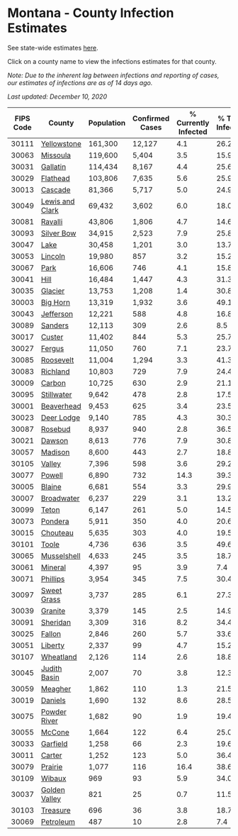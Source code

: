 # Montana - County Infection Estimates

See state-wide estimates [here](/infections/us-mt).

Click on a county name to view the infections estimates for that county.

*Note: Due to the inherent lag between infections and reporting of cases, our estimates of infections are as of 14 days ago.*

*Last updated: December 10, 2020*

|   FIPS Code |                             County |   Population |   Confirmed Cases |   % Currently Infected |   % Total Infected |
|-------------|------------------------------------|--------------|-------------------|------------------------|--------------------|
|       30111 |         [Yellowstone](yellowstone) |      161,300 |            12,127 |                    4.1 |               26.2 |
|       30063 |               [Missoula](missoula) |      119,600 |             5,404 |                    3.5 |               15.9 |
|       30031 |               [Gallatin](gallatin) |      114,434 |             8,167 |                    4.4 |               25.6 |
|       30029 |               [Flathead](flathead) |      103,806 |             7,635 |                    5.6 |               25.9 |
|       30013 |                 [Cascade](cascade) |       81,366 |             5,717 |                    5.0 |               24.9 |
|       30049 | [Lewis and Clark](lewis-and-clark) |       69,432 |             3,602 |                    6.0 |               18.0 |
|       30081 |                 [Ravalli](ravalli) |       43,806 |             1,806 |                    4.7 |               14.6 |
|       30093 |           [Silver Bow](silver-bow) |       34,915 |             2,523 |                    7.9 |               25.8 |
|       30047 |                       [Lake](lake) |       30,458 |             1,201 |                    3.0 |               13.7 |
|       30053 |                 [Lincoln](lincoln) |       19,980 |               857 |                    3.2 |               15.2 |
|       30067 |                       [Park](park) |       16,606 |               746 |                    4.1 |               15.8 |
|       30041 |                       [Hill](hill) |       16,484 |             1,447 |                    4.3 |               31.3 |
|       30035 |                 [Glacier](glacier) |       13,753 |             1,208 |                    1.4 |               30.8 |
|       30003 |               [Big Horn](big-horn) |       13,319 |             1,932 |                    3.6 |               49.1 |
|       30043 |             [Jefferson](jefferson) |       12,221 |               588 |                    4.8 |               16.8 |
|       30089 |                 [Sanders](sanders) |       12,113 |               309 |                    2.6 |                8.5 |
|       30017 |                   [Custer](custer) |       11,402 |               844 |                    5.3 |               25.7 |
|       30027 |                   [Fergus](fergus) |       11,050 |               760 |                    7.1 |               23.7 |
|       30085 |             [Roosevelt](roosevelt) |       11,004 |             1,294 |                    3.3 |               41.3 |
|       30083 |               [Richland](richland) |       10,803 |               729 |                    7.9 |               24.4 |
|       30009 |                   [Carbon](carbon) |       10,725 |               630 |                    2.9 |               21.1 |
|       30095 |           [Stillwater](stillwater) |        9,642 |               478 |                    2.8 |               17.5 |
|       30001 |           [Beaverhead](beaverhead) |        9,453 |               625 |                    3.4 |               23.5 |
|       30023 |           [Deer Lodge](deer-lodge) |        9,140 |               785 |                    4.3 |               30.3 |
|       30087 |                 [Rosebud](rosebud) |        8,937 |               940 |                    2.8 |               36.5 |
|       30021 |                   [Dawson](dawson) |        8,613 |               776 |                    7.9 |               30.8 |
|       30057 |                 [Madison](madison) |        8,600 |               443 |                    2.7 |               18.8 |
|       30105 |                   [Valley](valley) |        7,396 |               598 |                    3.6 |               29.2 |
|       30077 |                   [Powell](powell) |        6,890 |               732 |                   14.3 |               39.3 |
|       30005 |                   [Blaine](blaine) |        6,681 |               554 |                    3.3 |               29.9 |
|       30007 |           [Broadwater](broadwater) |        6,237 |               229 |                    3.1 |               13.2 |
|       30099 |                     [Teton](teton) |        6,147 |               261 |                    5.0 |               14.5 |
|       30073 |                 [Pondera](pondera) |        5,911 |               350 |                    4.0 |               20.6 |
|       30015 |               [Chouteau](chouteau) |        5,635 |               303 |                    4.0 |               19.5 |
|       30101 |                     [Toole](toole) |        4,736 |               636 |                    3.5 |               49.6 |
|       30065 |         [Musselshell](musselshell) |        4,633 |               245 |                    3.5 |               18.7 |
|       30061 |                 [Mineral](mineral) |        4,397 |                95 |                    3.9 |                7.4 |
|       30071 |               [Phillips](phillips) |        3,954 |               345 |                    7.5 |               30.4 |
|       30097 |         [Sweet Grass](sweet-grass) |        3,737 |               285 |                    6.1 |               27.3 |
|       30039 |                 [Granite](granite) |        3,379 |               145 |                    2.5 |               14.9 |
|       30091 |               [Sheridan](sheridan) |        3,309 |               316 |                    8.2 |               34.4 |
|       30025 |                   [Fallon](fallon) |        2,846 |               260 |                    5.7 |               33.6 |
|       30051 |                 [Liberty](liberty) |        2,337 |                99 |                    4.7 |               15.2 |
|       30107 |             [Wheatland](wheatland) |        2,126 |               114 |                    2.6 |               18.8 |
|       30045 |       [Judith Basin](judith-basin) |        2,007 |                70 |                    3.8 |               12.3 |
|       30059 |                 [Meagher](meagher) |        1,862 |               110 |                    1.3 |               21.5 |
|       30019 |                 [Daniels](daniels) |        1,690 |               132 |                    8.6 |               28.5 |
|       30075 |       [Powder River](powder-river) |        1,682 |                90 |                    1.9 |               19.4 |
|       30055 |                   [McCone](mccone) |        1,664 |               122 |                    6.4 |               25.0 |
|       30033 |               [Garfield](garfield) |        1,258 |                66 |                    2.3 |               19.6 |
|       30011 |                   [Carter](carter) |        1,252 |               123 |                    5.0 |               36.4 |
|       30079 |                 [Prairie](prairie) |        1,077 |               116 |                   16.4 |               38.6 |
|       30109 |                   [Wibaux](wibaux) |          969 |                93 |                    5.9 |               34.0 |
|       30037 |     [Golden Valley](golden-valley) |          821 |                25 |                    0.7 |               11.5 |
|       30103 |               [Treasure](treasure) |          696 |                36 |                    3.8 |               18.7 |
|       30069 |             [Petroleum](petroleum) |          487 |                10 |                    2.8 |                7.4 |